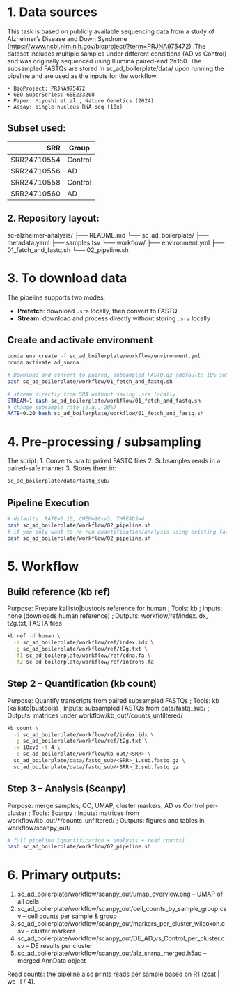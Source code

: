 # 1. Data sources
This task is based on publicly available sequencing data from a study of Alzheimer’s Disease and Down Syndrome (https://www.ncbi.nlm.nih.gov/bioproject/?term=PRJNA975472) .The dataset includes multiple samples under different conditions (AD vs Control) and was originally sequenced using Illumina paired-end 2×150. The subsampled FASTQs are stored in sc_ad_boilerplate/data/ upon running the pipeline and are used as the inputs for the workflow.

	• BioProject: PRJNA975472
	• GEO SuperSeries: GSE233208
	• Paper: Miyoshi et al., Nature Genetics (2024)
    • Assay: single-nucleus RNA-seq (10x)

## Subset used:
| SRR        | Group    |
|-----------:|----------|
| SRR24710554 | Control |
| SRR24710556 | AD      |
| SRR24710558 | Control |
| SRR24710560 | AD      | 

## 2. Repository layout:

sc-alzheimer-analysis/
├── README.md
└── sc_ad_boilerplate/
    ├── metadata.yaml
    ├── samples.tsv
    └── workflow/
        ├── environment.yml
        ├── 01_fetch_and_fastq.sh
        └── 02_pipeline.sh

# 3. To download data
The pipeline supports two modes:

- **Prefetch**: download `.sra` locally, then convert to FASTQ  
- **Stream**: download and process directly without storing `.sra` locally

## Create and activate environment
```bash
conda env create -f sc_ad_boilerplate/workflow/environment.yml
conda activate ad_snrna

# Download and convert to paired, subsampled FASTQ.gz (default: 10% subsample)
bash sc_ad_boilerplate/workflow/01_fetch_and_fastq.sh
```
```bash
# stream directly from SRA without saving .sra locally
STREAM=1 bash sc_ad_boilerplate/workflow/01_fetch_and_fastq.sh
# change subsample rate (e.g., 20%)
RATE=0.20 bash sc_ad_boilerplate/workflow/01_fetch_and_fastq.sh
```

# 4.  Pre-processing / subsampling
The script:
	1.	Converts .sra to paired FASTQ files
	2.	Subsamples reads in a paired-safe manner
	3.	Stores them in:
 ```bash
sc_ad_boilerplate/data/fastq_sub/
```
## Pipeline Execution

```bash
# defaults: RATE=0.10, CHEM=10xv3, THREADS=4
bash sc_ad_boilerplate/workflow/02_pipeline.sh
# if you only want to re-run quantification/analysis using existing fastq_sub/:
bash sc_ad_boilerplate/workflow/02_pipeline.sh
```
# 5. Workflow
## Build reference (kb ref)
Purpose: Prepare kallisto|bustools reference for human ; Tools: kb ; Inputs: none (downloads human reference) ; Outputs: workflow/ref/index.idx, t2g.txt, FASTA files

```bash
kb ref -d human \
  -i sc_ad_boilerplate/workflow/ref/index.idx \
  -g sc_ad_boilerplate/workflow/ref/t2g.txt \
  -f1 sc_ad_boilerplate/workflow/ref/cdna.fa \
  -f2 sc_ad_boilerplate/workflow/ref/introns.fa
```
## Step 2 – Quantification (kb count)
Purpose: Quantify transcripts from paired subsampled FASTQs ; Tools: kb (kallisto|bustools) ; Inputs: subsampled FASTQs from data/fastq_sub/ ; Outputs: matrices under workflow/kb_out/<SRR>/counts_unfiltered/
```bash
kb count \
  -i sc_ad_boilerplate/workflow/ref/index.idx \
  -g sc_ad_boilerplate/workflow/ref/t2g.txt \
  -x 10xv3 -t 4 \
  -o sc_ad_boilerplate/workflow/kb_out/<SRR> \
  sc_ad_boilerplate/data/fastq_sub/<SRR>_1.sub.fastq.gz \
  sc_ad_boilerplate/data/fastq_sub/<SRR>_2.sub.fastq.gz
```
## Step 3 – Analysis (Scanpy)
Purpose: merge samples, QC, UMAP, cluster markers, AD vs Control per-cluster ; Tools: Scanpy ; Inputs: matrices from workflow/kb_out/*/counts_unfiltered/ ; Outputs: figures and tables in workflow/scanpy_out/

```bash
# full pipeline (quantification + analysis + read counts)
bash sc_ad_boilerplate/workflow/02_pipeline.sh
```
# 6. Primary outputs:
1.	sc_ad_boilerplate/workflow/scanpy_out/umap_overview.png – UMAP of all cells
2.	sc_ad_boilerplate/workflow/scanpy_out/cell_counts_by_sample_group.csv – cell counts per sample & group
3.	sc_ad_boilerplate/workflow/scanpy_out/markers_per_cluster_wilcoxon.csv – cluster markers
4.	sc_ad_boilerplate/workflow/scanpy_out/DE_AD_vs_Control_per_cluster.csv – DE results per cluster
5.	sc_ad_boilerplate/workflow/scanpy_out/alz_snrna_merged.h5ad – merged AnnData object

Read counts: the pipeline also prints reads per sample based on R1 (zcat | wc -l / 4).
